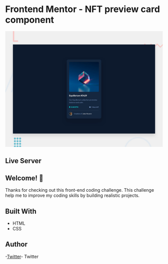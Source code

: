 # Frontend Mentor - NFT preview card component

![Design preview for the NFT preview card component coding challenge](./design/desktop-preview.jpg)

## Live Server

## Welcome! 👋

Thanks for checking out this front-end coding challenge.
This challenge help me to improve my coding skills by building realistic projects.

## Built With

- HTML
- CSS

## Author

-[Twitter](https://twitter.com/rituraj_49)- Twitter
